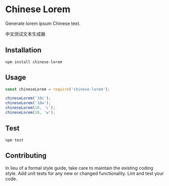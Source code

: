# Chinese Lorem

Generate lorem ipsum Chinese text.

中文测试文本生成器

## Installation

`npm install chinese-lorem`

## Usage

```javascript
const chineseLorem = require('chinese-lorem');

chineseLorem('10c');
chineseLorem('10w');
chineseLorem(10, 'c');
chineseLorem(10, 'w');

```

## Test

`npm test`

## Contributing

In lieu of a formal style guide, take care to maintain the existing coding style. Add unit tests for any new or changed functionality. Lint and test your code.
